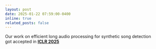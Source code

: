 ```yaml
---
layout: post
date: 2025-01-22 07:59:00-0400
inline: true
related_posts: false
---
```


Our work on efficient long audio processing for synthetic song detection got accepted in <b><u>ICLR 2025</u></b>
